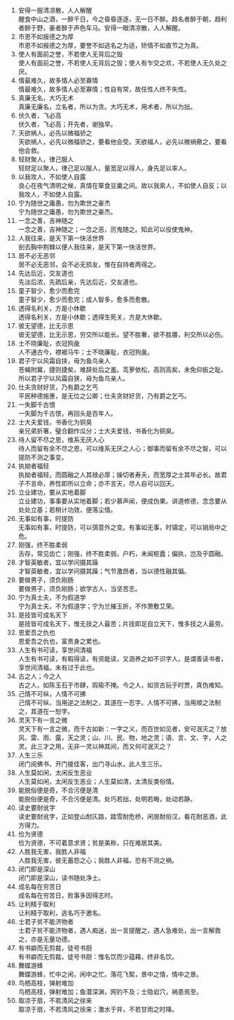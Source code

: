 1. 安得一服清凉散，人人解醒  
醒食中山之酒，一醉千日，今之昏昏逐逐，无一日不醉。趋名者醉于朝，趋利者醉于野，豪者醉于声色车马。安得一眼清凉散，人人解醒。
2. 市恩不如报德之为厚  
市恩不如报德之为厚，要誉不如逃名之为适，矫情不如直节之为真。
3. 使人有面前之誉，不若使人无背后之毁  
使人有面前之誉，不若使人无背后之毁；使人有乍交之欢，不若使人无久处之厌。
4. 情最难久，故多情人必至寡情  
情最难久，故多情人必至寡情；性自有常，故任性人终不失性。
5. 真廉无名，大巧无术  
真廉无廉名，立名者，所以为贪。大巧无术，用术者，所以为拙。
6. 伏久者，飞必高  
伏久者，飞必高；开先者，谢独早。
7. 天欲祸人，必先以微福骄之  
天欲祸人，必先以微福骄之，要看他会受。天欲福人，必先以微祸儆之，要看他会救。
8. 轻财聚人，律己服人  
轻财足以聚人，律己足以服人，量宽足以得人，身先足以率人。
9. 以我攻人，不如使人自露  
良心在夜气清明之候，真情在箪食豆羹之间。故以我索人，不如使人自反；以我攻人，不如使人自露。
10. 宁为随世之庸愚，勿为欺世之豪杰  
宁为随世之庸愚，勿为欺世之豪杰。
11. 一念之善，吉神随之  
一念之善，吉神随之；一念之恶，厉鬼随之。知此可以役使鬼神。
12. 人我往来，是天下第一快活世界  
剖去胸中荆棘以便人我往来，是天下第一快活世界。
13. 居不必无恶邻  
居不必无恶邻，会不必无损友，惟在自持者两得之。
14. 先达后近，交友道也  
先淡后浓，先疏后亲，先达后近，交友道也。
15. 童子智少，愈少而愈完  
童子智少，愈少而愈完；成人智多，愈多而愈散。
16. 透得名利关，方是小休歇  
透得名利关，方是小休歇；透得生死关，方是大休歇。
17. 彼无望德，比无示恩  
彼无望德，比无示恩，穷交所以能长。望不胜奢，欲不胜餍，利交所以必伤。
18. 士不晓廉耻，衣冠狗彘  
人不通古今，襟裾马牛；士不晓廉耻，衣冠狗彘。
19. 君子宁以风霜自挟，毋为鱼鸟亲人  
苍蝇附冀，捷则捷矣，难辞处后之羞。茑萝依松，高则高矣，未免仰扳之耻。所以君子宁以风霜自狭，毋为鱼鸟亲人。
20. 仕夫贪财好货，乃有爵之乞丐  
平民种德施惠，是无位之公卿；仕夫贪财好货，乃有爵之乞丐。
21. 一失脚千古恨  
一失脚为千古恨，再回头是百年人。
22. 士大夫爱钱，书香化为铜臭  
亲兄弟折箸，璧合翻作瓜分；士大夫爱钱，书香化为铜臭。
23. 待人留不尽之恩，维系无厌人心  
待人而留有余不尽之恩，可以维系无厌之人心；御事而留有余不尽之智，可以提防不测之事变。
24. 执拗者福轻  
执拗者福轻，而圆融之人其禄必厚；操切者寿夭，而宽厚之士其年必长。故君子不言命，养性即所以立命；亦不言天，尽人自可以回天。
25. 立业建功，要从实地着脚  
立业建功，事事要从实地着脚；若少慕声闻，便成伪果。讲道修德，念念要从处处立基；若稍计功效，便落尘情。
26. 无事如有事，时提防  
无事如有事，时提防，可以弭意外之变。有事如无事，时镇定，可以销局中之危。
27. 刚强，终不胜柔弱  
舌存，常见齿亡；刚强，终不胜柔弱。户朽，未闻枢蠹；偏执，岂及乎圆融。
28. 才智英敏者，宜以学问摄其躁  
才智英敏者，宜以学问摄其躁；气节激昂者，当以德性融其偏。
29. 要做男子，须负刚肠  
要做男子，须负刚肠；欲学古人，当坚苦志。
30. 宁为真士夫，不为假道学  
宁为真士夫，不为假道学；宁为兰摧玉折，不作萧敷艾荣。
31. 是技皆可成名天下  
是技皆可成名天下，惟无技之人最苦；片技即足自立天下，惟多技之人最劳。
32. 恩爱吾之仇也  
恩爱吾之仇也，富贵身之累也。
33. 人生有书可读，享世间清福  
人生有书可读，有暇得读，有资能读，又涵养之如不识字人，是谓善读书者，享世间清福，未有过于此也。
34. 古之人；今之人  
古之人，如陈玉石于市肆，瑕瑜不掩。今之人，如货古玩于时贾，真伪难知。
35. 己情不可纵，人情不可拂  
己情不可纵，当用逆之法制之，其道在一忍字。人情不可拂，当用顺之法制之，其道在一恕字。
36. 灵天下有一言之微  
灵天下有一言之微，而千古如新：一字之义，而百世如见者，安可泯灭之？放风、雷、雨、露，天之灵；山、川、民、物，地之灵；语、言、文、字，人之灵。此三才之用，无非一灵以神其间，而又何可泯灭之？
37. 人生三乐  
闭门阅佛书，开门接佳客，出门寻山水，此人生三乐。
38. 人生莫如闲，太闲反生恶业  
人生莫如闲，太闲反生恶业；人生莫如清，太清反类俗情。
39. 能脱俗便是奇，不合污便是清  
能脱俗便是奇，不合污便是清。处巧若拙，处明若晦，处动若静。
40. 读史要耐讹字  
读史要耐讹字，正如登山耐仄路，踏雪耐危桥，闲居耐俗汉，看花耐恶酒，此方得力。
41. 俭为贤德  
俭为贤德，不可着意求贤；贫是美称，只在难居其美。
42. 人胜我无害，我胜人非福  
人胜我无害，彼无蓄怨之心；我胜人非福，恐有不测之祸。
43. 闭门即是深山  
闭门即是深山，读书随处净土。
44. 成名每在穷苦日  
成名每在穷苦日，败事多因得志时。
45. 让利精于取利  
让利精于取利，逃名巧于邀名。
46. 士君子贫不能济物者  
士君子贫不能济物者，遇人痴迷，出一言提醒之，遇人急难处，出一言解救之，亦是无量功德。
47. 有书癖而无剪裁，徒号书厨  
有书癖而无剪裁，徒号书厨：惟名饮而少蕴藉，终非名饮。
48. 舞蝶游蜂  
舞蝶游蜂，忙中之闲，闲中之忙。落花飞絮，景中之情，情中之景。
49. 鸟栖高枝，弹射难加  
鸟栖高枝，弹射难加；鱼潜深渊，网钓不及；士隐岩穴，祸患焉至。
50. 取凉于扇，不若清风之徐来  
取凉于扇，不若清风之徐来；激水于井，不若甘雨之时降。